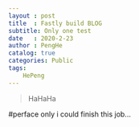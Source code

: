 ```yaml
---
layout : post
title  : Fastly build BLOG
subtitle: Only one test
date   : 2020-2-23
author : PengHe
catalog: true
categories: Public
tags:
    HePeng
---
```


> HaHaHa

#perface
  only i could finish this job...
